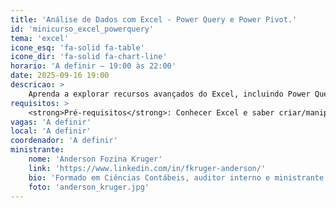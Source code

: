 ```yaml
---
title: 'Análise de Dados com Excel - Power Query e Power Pivot.'
id: 'minicurso_excel_powerquery'
tema: 'excel'
icone_esq: 'fa-solid fa-table'
icone_dir: 'fa-solid fa-chart-line'
horario: 'A definir – 19:00 às 22:00'
date: 2025-09-16 19:00
descricao: >
    Aprenda a explorar recursos avançados do Excel, incluindo Power Query para manipulação de dados, Power Pivot para criação de modelos e uso de DAX, além de análises com tabelas dinâmicas.
requisitos: >
    <strong>Pré-requisitos</strong>: Conhecer Excel e saber criar/manipular Tabelas Dinâmicas.
vagas: 'A definir'
local: 'A definir'
coordenador: 'A definir'
ministrante:
    nome: 'Anderson Fozina Kruger'
    link: 'https://www.linkedin.com/in/fkruger-anderson/'
    bio: 'Formado em Ciências Contábeis, auditor interno e ministrante de cursos de Excel, com experiência prática em análise de dados utilizando Power Query, Power Pivot e Tabelas Dinâmicas.'
    foto: 'anderson_kruger.jpg'
---
```

